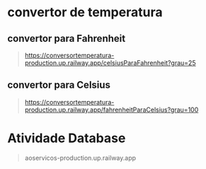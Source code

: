# convertor de temperatura

## convertor para Fahrenheit
> https://conversortemperatura-production.up.railway.app/celsiusParaFahrenheit?grau=25

## convertor para Celsius
> https://conversortemperatura-production.up.railway.app/fahrenheitParaCelsius?grau=100

# Atividade Database
> aoservicos-production.up.railway.app
